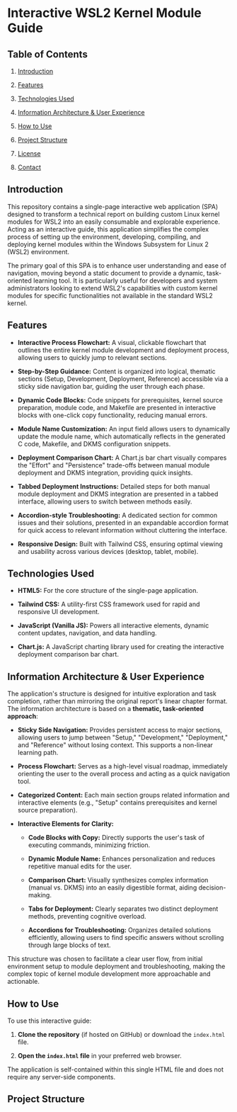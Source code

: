 # Interactive WSL2 Kernel Module Guide

## Table of Contents

1. [Introduction](https://www.google.com/search?q=%23introduction)

2. [Features](https://www.google.com/search?q=%23features)

3. [Technologies Used](https://www.google.com/search?q=%23technologies-used)

4. [Information Architecture & User Experience](https://www.google.com/search?q=%23information-architecture--user-experience)

5. [How to Use](https://www.google.com/search?q=%23how-to-use)

6. [Project Structure](https://www.google.com/search?q=%23project-structure)

7. [License](https://www.google.com/search?q=%23license)

8. [Contact](https://www.google.com/search?q=%23contact)

## Introduction

This repository contains a single-page interactive web application (SPA) designed to transform a technical report on building custom Linux kernel modules for WSL2 into an easily consumable and explorable experience. Acting as an interactive guide, this application simplifies the complex process of setting up the environment, developing, compiling, and deploying kernel modules within the Windows Subsystem for Linux 2 (WSL2) environment.

The primary goal of this SPA is to enhance user understanding and ease of navigation, moving beyond a static document to provide a dynamic, task-oriented learning tool. It is particularly useful for developers and system administrators looking to extend WSL2's capabilities with custom kernel modules for specific functionalities not available in the standard WSL2 kernel.

## Features

* **Interactive Process Flowchart:** A visual, clickable flowchart that outlines the entire kernel module development and deployment process, allowing users to quickly jump to relevant sections.

* **Step-by-Step Guidance:** Content is organized into logical, thematic sections (Setup, Development, Deployment, Reference) accessible via a sticky side navigation bar, guiding the user through each phase.

* **Dynamic Code Blocks:** Code snippets for prerequisites, kernel source preparation, module code, and Makefile are presented in interactive blocks with one-click copy functionality, reducing manual errors.

* **Module Name Customization:** An input field allows users to dynamically update the module name, which automatically reflects in the generated C code, Makefile, and DKMS configuration snippets.

* **Deployment Comparison Chart:** A Chart.js bar chart visually compares the "Effort" and "Persistence" trade-offs between manual module deployment and DKMS integration, providing quick insights.

* **Tabbed Deployment Instructions:** Detailed steps for both manual module deployment and DKMS integration are presented in a tabbed interface, allowing users to switch between methods easily.

* **Accordion-style Troubleshooting:** A dedicated section for common issues and their solutions, presented in an expandable accordion format for quick access to relevant information without cluttering the interface.

* **Responsive Design:** Built with Tailwind CSS, ensuring optimal viewing and usability across various devices (desktop, tablet, mobile).

## Technologies Used

* **HTML5:** For the core structure of the single-page application.

* **Tailwind CSS:** A utility-first CSS framework used for rapid and responsive UI development.

* **JavaScript (Vanilla JS):** Powers all interactive elements, dynamic content updates, navigation, and data handling.

* **Chart.js:** A JavaScript charting library used for creating the interactive deployment comparison bar chart.

## Information Architecture & User Experience

The application's structure is designed for intuitive exploration and task completion, rather than mirroring the original report's linear chapter format. The information architecture is based on a **thematic, task-oriented approach**:

* **Sticky Side Navigation:** Provides persistent access to major sections, allowing users to jump between "Setup," "Development," "Deployment," and "Reference" without losing context. This supports a non-linear learning path.

* **Process Flowchart:** Serves as a high-level visual roadmap, immediately orienting the user to the overall process and acting as a quick navigation tool.

* **Categorized Content:** Each main section groups related information and interactive elements (e.g., "Setup" contains prerequisites and kernel source preparation).

* **Interactive Elements for Clarity:**

  * **Code Blocks with Copy:** Directly supports the user's task of executing commands, minimizing friction.

  * **Dynamic Module Name:** Enhances personalization and reduces repetitive manual edits for the user.

  * **Comparison Chart:** Visually synthesizes complex information (manual vs. DKMS) into an easily digestible format, aiding decision-making.

  * **Tabs for Deployment:** Clearly separates two distinct deployment methods, preventing cognitive overload.

  * **Accordions for Troubleshooting:** Organizes detailed solutions efficiently, allowing users to find specific answers without scrolling through large blocks of text.

This structure was chosen to facilitate a clear user flow, from initial environment setup to module deployment and troubleshooting, making the complex topic of kernel module development more approachable and actionable.

## How to Use

To use this interactive guide:

1. **Clone the repository** (if hosted on GitHub) or download the `index.html` file.

2. **Open the `index.html` file** in your preferred web browser.

The application is self-contained within this single HTML file and does not require any server-side components.

## Project Structure
